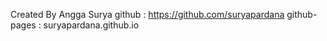 Created By Angga Surya 
github : https://github.com/suryapardana
github-pages : suryapardana.github.io
